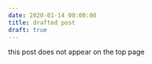```yaml
---
date: 2020-01-14 00:00:00
title: drafted post
draft: true
---
```


this post does not appear on the top page
